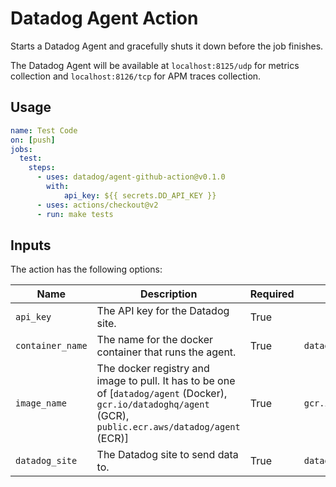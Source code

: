 # Datadog Agent Action

Starts a Datadog Agent and gracefully shuts it down before the job finishes.

The Datadog Agent will be available at `localhost:8125/udp` for metrics collection and `localhost:8126/tcp` for APM traces collection.

## Usage
```yaml
name: Test Code
on: [push]
jobs:
  test:
    steps:
      - uses: datadog/agent-github-action@v0.1.0
        with:
            api_key: ${{ secrets.DD_API_KEY }}
      - uses: actions/checkout@v2
      - run: make tests
```

## Inputs

The action has the following options:

| Name | Description | Required | Default |
| ---- | ----------- | -------- | ------- |
| `api_key` | The API key for the Datadog site. | True | |
| `container_name` | The name for the docker container that runs the agent. | True | `datadog-agent` |
| `image_name` | The docker registry and image to pull. It has to be one of [`datadog/agent` (Docker), `gcr.io/datadoghq/agent` (GCR), `public.ecr.aws/datadog/agent` (ECR)] | True | `gcr.io/datadoghq/agent` |
| `datadog_site` | The Datadog site to send data to. | True | `datadoghq.com` |

